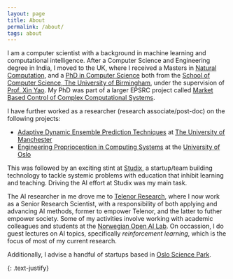 ```yaml
---
layout: page
title: About
permalink: /about/
tags: about
---
```


I am a computer scientist with a background in machine learning and computational intelligence. After a Computer Science and Engineering degree in India, I moved to the UK, where I received a Masters in [Natural Computation](http://www.cs.bham.ac.uk/research/groupings/natural-computation/), and a [PhD in Computer Science](http://etheses.bham.ac.uk/2867/) both from the [School of Computer Science, The University of Birmingham](http://www.cs.bham.ac.uk/), under the supervision of [Prof. Xin Yao](http://www.cs.bham.ac.uk/~xin/). My PhD was part of a larger EPSRC project called [Market Based Control of Complex Computational Systems](https://www.ecs.soton.ac.uk/research/projects/307).

I have further worked as a researcher (research associate/post-doc) on the following projects:
* [Adaptive Dynamic Ensemble Prediction Techniques](http://people.cs.bris.ac.uk/~kovacs/adept//) at [The University of Manchester](http://www.cs.manchester.ac.uk/)
* [Engineering Proprioception in Computing Systems](https://cordis.europa.eu/project/rcn/95042/factsheet/en) at the [University of Oslo](https://www.mn.uio.no/ifi/forskning/grupper/robin/) 

This was followed by an exciting stint at [Studix](https://www.studix.com/), a startup/team building technology to tackle systemic problems with education that inhibit learning and teaching. Driving the AI effort at Studix was my main task.

The AI researcher in me drove me to [Telenor Research](https://www.telenor.com/innovation/research/), where I now work as a Senior Research Scientist, with a responsibility of both applying and advancing AI methods, former to empower Telenor, and the latter to futher empower society. Some of my activities involve working with academic colleagues and students at the [Norwegian Open AI Lab](https://www.ntnu.edu/web/ailab/). On occassion, I do guest lectures on AI topics, specifically *reinforcement learning*, which is the focus of most of my current research.

Additionally, I advise a handful of startups based in [Oslo Science Park](https://www.forskningsparken.no/om-oss/about-oslo-science-park/). 

{: .text-justify}
